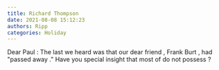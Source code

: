 ```yaml
---
title: Richard Thompson
date: 2021-08-08 15:12:23
authors: Ripp
categories: Holiday
---
```


 Dear Paul : The last we heard was that our dear friend , Frank Burt , had "passed away ." Have you special insight that most of do not possess ?